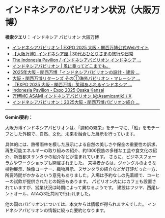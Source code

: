 # インドネシアのパビリオン状況（大阪万博）

**検索クエリ：** インドネシア パビリオン 大阪万博

- [インドネシアパビリオン | EXPO 2025 大阪・関西万博公式Webサイト](https://www.expo2025.or.jp/official-participant/indonesia/)
- [【大阪万博】インドネシア館 | 30代おひとりさまの旅行や日常](https://ameblo.jp/yrk0327/entry-12902904410.html)
- [The Indonesia Pavilion / インドネシアパビリオン インドネシア ...](https://www.instagram.com/p/C6s6GRiu_ZW/)
- [インドネシアパビリオン | 風に乗ってどこまでも。](https://ameblo.jp/laven1015/entry-12907034731.html)
- [2025年大阪・関西万博「インドネシアパビリオンの設計・建設 ...](https://www.fujiya-net.co.jp/news/20240501)
- [大阪・関西万博リターンズ その①海外パビリオン・マレーシア ...](https://ameblo.jp/mamehana0705/entry-12897501153.html)
- [『EXPO 2025 大阪・関西万博』笑顔あふれるインドネシア ...](https://note.com/yamada_tourist/n/n27bea8822b97)
- [Indonesia Pavilion - Expo 2025 Osaka Kansai](https://expo2025indonesia.id/)
- [万博MC ASAMI インドネシアパビリオン (@Asamicantik) / X](https://x.com/asamicantik)
- [インドネシアパビリオン：2025大阪・関西万博パビリオン紹介 ...](https://www.nippon.com/ja/guide-to-japan/expo2025021/)


---

**Gemini要約：**

大阪万博インドネシアパビリオンは、「調和の繁栄」をテーマに、「船」をモチーフとした外観で、自然、文化、未来を融合した展示を行っています。

具体的には、熱帯雨林を模した展示による自然の美しさや保全の重要性の訴求、再生可能エネルギーの取り組みの紹介、約1300民族の多様な工芸や食文化の紹介、新首都ヌサンタラの紹介などが含まれています。  さらに、ビジネスフォーラムやワークショップも開催されました。  来場者からは、ジャングルのような植物展示、映像コーナー、織物展示、ヌサンタラの紹介などが好評だった一方、所要時間がかかるという意見もありました。入場は予約なしの先着順で、コーヒーの試飲が提供されたとの報告もあります。  パビリオン内にはカフェも設置されていますが、営業状況は時期によって異なるようです。  建設はフジヤ、西尾レントオール、ATAの3社共同で行われました。


他の国のパビリオンについては、本文からは情報が得られませんでした。  インドネシアパビリオンの情報に絞った要約となります。

